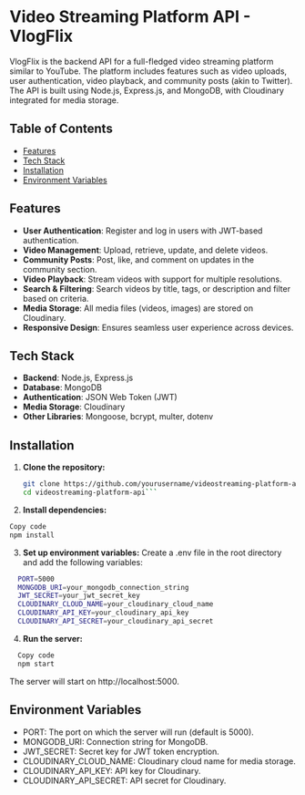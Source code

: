 # Video Streaming Platform API - VlogFlix

VlogFlix is the backend API for a full-fledged video streaming platform similar to YouTube. The platform includes features such as video uploads, user authentication, video playback, and community posts (akin to Twitter). The API is built using Node.js, Express.js, and MongoDB, with Cloudinary integrated for media storage.

## Table of Contents

- [Features](#features)
- [Tech Stack](#tech-stack)
- [Installation](#installation)
- [Environment Variables](#environment-variables)


## Features

- **User Authentication**: Register and log in users with JWT-based authentication.
- **Video Management**: Upload, retrieve, update, and delete videos.
- **Community Posts**: Post, like, and comment on updates in the community section.
- **Video Playback**: Stream videos with support for multiple resolutions.
- **Search & Filtering**: Search videos by title, tags, or description and filter based on criteria.
- **Media Storage**: All media files (videos, images) are stored on Cloudinary.
- **Responsive Design**: Ensures seamless user experience across devices.

## Tech Stack

- **Backend**: Node.js, Express.js
- **Database**: MongoDB
- **Authentication**: JSON Web Token (JWT)
- **Media Storage**: Cloudinary
- **Other Libraries**: Mongoose, bcrypt, multer, dotenv

## Installation

1. **Clone the repository:**

   ```bash
   git clone https://github.com/yourusername/videostreaming-platform-api.git
   cd videostreaming-platform-api```
2. **Install dependencies:**

```bash
Copy code
npm install 
```
3. **Set up environment variables:**
    Create a .env file in the root directory and add the following variables:

```bash
  PORT=5000
  MONGODB_URI=your_mongodb_connection_string
  JWT_SECRET=your_jwt_secret_key
  CLOUDINARY_CLOUD_NAME=your_cloudinary_cloud_name
  CLOUDINARY_API_KEY=your_cloudinary_api_key
  CLOUDINARY_API_SECRET=your_cloudinary_api_secret
```
4. **Run the server:**

```bash
  Copy code
  npm start
```
The server will start on http://localhost:5000.

## Environment Variables
  - PORT: The port on which the server will run (default is 5000).
  - MONGODB_URI: Connection string for MongoDB.
  - JWT_SECRET: Secret key for JWT token encryption.
  - CLOUDINARY_CLOUD_NAME: Cloudinary cloud name for media storage.
  - CLOUDINARY_API_KEY: API key for Cloudinary.
  - CLOUDINARY_API_SECRET: API secret for Cloudinary.
